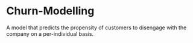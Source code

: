 # Churn-Modelling
A model that predicts the propensity of customers to disengage with the company on a per-individual basis.

